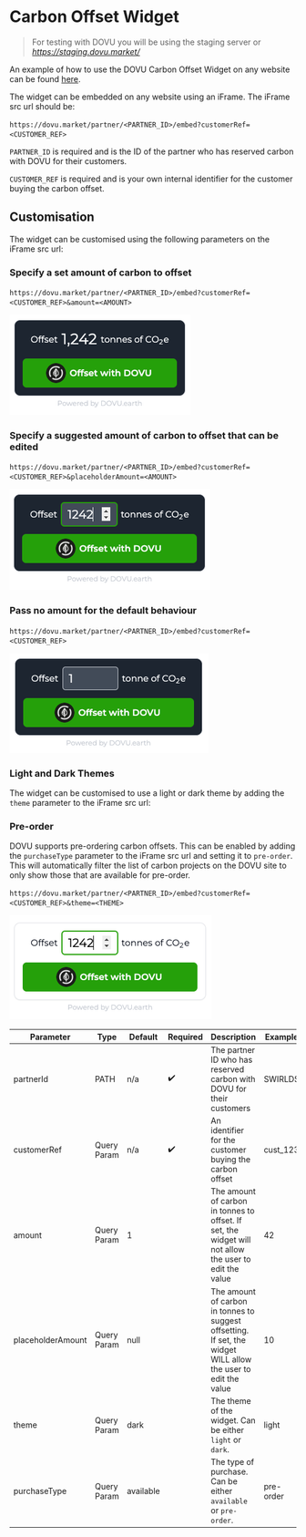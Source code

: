 # Carbon Offset Widget

> For testing with DOVU you will be using the staging server or *https://staging.dovu.market/*

An example of how to use the DOVU Carbon Offset Widget on any website can be found [here](/examples/carbon-offset-widget/carbonOffsetWidget.html).

The widget can be embedded on any website using an iFrame. The iFrame src url should be:

`https://dovu.market/partner/<PARTNER_ID>/embed?customerRef=<CUSTOMER_REF>`

`PARTNER_ID` is required and is the ID of the partner who has reserved carbon with DOVU for their customers.

`CUSTOMER_REF` is required and is your own internal identifier for the customer buying the carbon offset.

## Customisation

The widget can be customised using the following parameters on the iFrame src url:

### Specify a set amount of carbon to offset

`https://dovu.market/partner/<PARTNER_ID>/embed?customerRef=<CUSTOMER_REF>&amount=<AMOUNT>`

![Amount](/examples/carbon-offset-widget/dovuCarbonOffsetWidgetAmount.png)

### Specify a suggested amount of carbon to offset that can be edited

`https://dovu.market/partner/<PARTNER_ID>/embed?customerRef=<CUSTOMER_REF>&placeholderAmount=<AMOUNT>`

![Placholder Amount](/examples/carbon-offset-widget/dovuCarbonOffsetWidgetPlaceholder.png)

### Pass no amount for the default behaviour

`https://dovu.market/partner/<PARTNER_ID>/embed?customerRef=<CUSTOMER_REF>`

![No Amount](/examples/carbon-offset-widget/dovuCarbonOffsetWidgetDefault.png)

### Light and Dark Themes

The widget can be customised to use a light or dark theme by adding the `theme` parameter to the iFrame src url:

### Pre-order

DOVU supports pre-ordering carbon offsets. This can be enabled by adding the `purchaseType` parameter to the iFrame src url and setting it to `pre-order`. This will automatically filter the list of carbon projects on the DOVU site to only show those that are available for pre-order.

`https://dovu.market/partner/<PARTNER_ID>/embed?customerRef=<CUSTOMER_REF>&theme=<THEME>`

![Light Theme](/examples/carbon-offset-widget/dovuCarbonOffsetWidgetLight.png)

| Parameter         | Type        | Default   | Required | Description                                                                                                    | Example   |
| ----------------- | ----------- | --------- | -------- | -------------------------------------------------------------------------------------------------------------- | --------- |
| partnerId         | PATH        | n/a       | ✔️       | The partner ID who has reserved carbon with DOVU for their customers                                           | SWIRLDS   |
| customerRef       | Query Param | n/a       | ✔️       | An identifier for the customer buying the carbon offset                                                        | cust_123  |
| amount            | Query Param | 1         |          | The amount of carbon in tonnes to offset. If set, the widget will not allow the user to edit the value         | 42        |
| placeholderAmount | Query Param | null      |          | The amount of carbon in tonnes to suggest offsetting. If set, the widget WILL allow the user to edit the value | 10        |
| theme             | Query Param | dark      |          | The theme of the widget. Can be either `light` or `dark`.                                                      | light     |
| purchaseType      | Query Param | available |          | The type of purchase. Can be either `available` or `pre-order`.                                                | pre-order |
